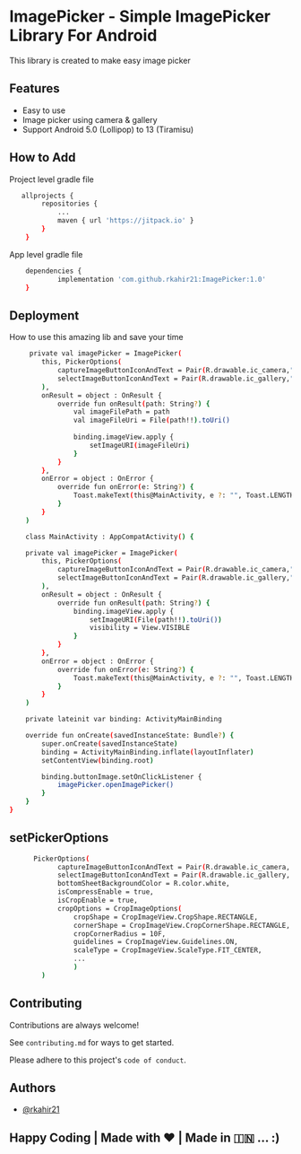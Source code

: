 # ImagePicker - Simple ImagePicker Library For Android

This library is created to make easy image picker 

## Features

- Easy to use
- Image picker using camera & gallery
- Support Android 5.0 (Lollipop) to 13 (Tiramisu)

## How to Add
Project level gradle file

```bash
   allprojects {
		repositories {
			...
			maven { url 'https://jitpack.io' }
		}
	}
```

App level gradle file
```bash
	dependencies {
	        implementation 'com.github.rkahir21:ImagePicker:1.0'
	}

```

## Deployment

How to use this amazing lib and save your time

```bash
     private val imagePicker = ImagePicker(
        this, PickerOptions(
            captureImageButtonIconAndText = Pair(R.drawable.ic_camera,"Open Camera"),
            selectImageButtonIconAndText = Pair(R.drawable.ic_gallery,"Open Gallery")
        ),
        onResult = object : OnResult {
            override fun onResult(path: String?) {
                val imageFilePath = path
                val imageFileUri = File(path!!).toUri()
                
                binding.imageView.apply {
                    setImageURI(imageFileUri)
                }
            }
        },
        onError = object : OnError {
            override fun onError(e: String?) {
                Toast.makeText(this@MainActivity, e ?: "", Toast.LENGTH_LONG).show()
            }
        }
    )
```

```bash
    class MainActivity : AppCompatActivity() {

    private val imagePicker = ImagePicker(
        this, PickerOptions(
            captureImageButtonIconAndText = Pair(R.drawable.ic_camera,"Open Camera"),
            selectImageButtonIconAndText = Pair(R.drawable.ic_gallery,"Open Gallery")
        ),
        onResult = object : OnResult {
            override fun onResult(path: String?) {
                binding.imageView.apply {
                    setImageURI(File(path!!).toUri())
                    visibility = View.VISIBLE
                }
            }
        },
        onError = object : OnError {
            override fun onError(e: String?) {
                Toast.makeText(this@MainActivity, e ?: "", Toast.LENGTH_LONG).show()
            }
        }
    )

    private lateinit var binding: ActivityMainBinding

    override fun onCreate(savedInstanceState: Bundle?) {
        super.onCreate(savedInstanceState)
        binding = ActivityMainBinding.inflate(layoutInflater)
        setContentView(binding.root)

        binding.buttonImage.setOnClickListener {
            imagePicker.openImagePicker()
        }
    }
}
```

## setPickerOptions
```bash
      PickerOptions(
            captureImageButtonIconAndText = Pair(R.drawable.ic_camera, "Open Camera"),
            selectImageButtonIconAndText = Pair(R.drawable.ic_gallery, "Open Gallery"),
            bottomSheetBackgroundColor = R.color.white,
            isCompressEnable = true,
            isCropEnable = true,
            cropOptions = CropImageOptions(
                cropShape = CropImageView.CropShape.RECTANGLE,
                cornerShape = CropImageView.CropCornerShape.RECTANGLE,
                cropCornerRadius = 10F,
                guidelines = CropImageView.Guidelines.ON,
                scaleType = CropImageView.ScaleType.FIT_CENTER,
                ...
                )
        )
```

## Contributing

Contributions are always welcome!

See `contributing.md` for ways to get started.

Please adhere to this project's `code of conduct`.

## Authors

- [@rkahir21](https://github.com/rkahir21)

## Happy Coding | Made with ❤ | Made in 🇮🇳 ... :)